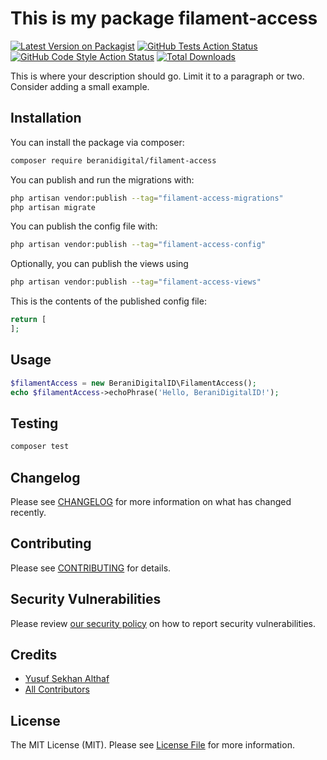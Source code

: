 # This is my package filament-access

[![Latest Version on Packagist](https://img.shields.io/packagist/v/beranidigital/filament-access.svg?style=flat-square)](https://packagist.org/packages/beranidigital/filament-access)
[![GitHub Tests Action Status](https://img.shields.io/github/actions/workflow/status/beranidigital/filament-access/run-tests.yml?branch=main&label=tests&style=flat-square)](https://github.com/beranidigital/filament-access/actions?query=workflow%3Arun-tests+branch%3Amain)
[![GitHub Code Style Action Status](https://img.shields.io/github/actions/workflow/status/beranidigital/filament-access/fix-php-code-styling.yml?branch=main&label=code%20style&style=flat-square)](https://github.com/beranidigital/filament-access/actions?query=workflow%3A"Fix+PHP+code+styling"+branch%3Amain)
[![Total Downloads](https://img.shields.io/packagist/dt/beranidigital/filament-access.svg?style=flat-square)](https://packagist.org/packages/beranidigital/filament-access)



This is where your description should go. Limit it to a paragraph or two. Consider adding a small example.

## Installation

You can install the package via composer:

```bash
composer require beranidigital/filament-access
```

You can publish and run the migrations with:

```bash
php artisan vendor:publish --tag="filament-access-migrations"
php artisan migrate
```

You can publish the config file with:

```bash
php artisan vendor:publish --tag="filament-access-config"
```

Optionally, you can publish the views using

```bash
php artisan vendor:publish --tag="filament-access-views"
```

This is the contents of the published config file:

```php
return [
];
```

## Usage

```php
$filamentAccess = new BeraniDigitalID\FilamentAccess();
echo $filamentAccess->echoPhrase('Hello, BeraniDigitalID!');
```

## Testing

```bash
composer test
```

## Changelog

Please see [CHANGELOG](CHANGELOG.md) for more information on what has changed recently.

## Contributing

Please see [CONTRIBUTING](.github/CONTRIBUTING.md) for details.

## Security Vulnerabilities

Please review [our security policy](../../security/policy) on how to report security vulnerabilities.

## Credits

- [Yusuf Sekhan Althaf](https://github.com/Ticlext-Altihaf)
- [All Contributors](../../contributors)

## License

The MIT License (MIT). Please see [License File](LICENSE.md) for more information.
